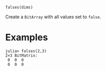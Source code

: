 ```
falses(dims)
```

Create a `BitArray` with all values set to `false`.

# Examples

```jldoctest
julia> falses(2,3)
2×3 BitMatrix:
 0  0  0
 0  0  0
```
